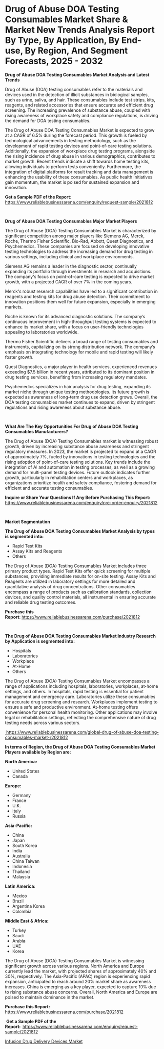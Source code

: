 <p><h1>Drug of Abuse DOA Testing Consumables Market Share & Market New Trends Analysis Report By Type, By Application, By End-use, By Region, And Segment Forecasts, 2025 - 2032</h1></p><p><strong>Drug of Abuse DOA Testing Consumables Market Analysis and Latest Trends</strong></p>
<p><p>Drug of Abuse (DOA) testing consumables refer to the materials and devices used in the detection of illicit substances in biological samples, such as urine, saliva, and hair. These consumables include test strips, kits, reagents, and related accessories that ensure accurate and efficient drug screening. The increasing prevalence of substance abuse, coupled with rising awareness of workplace safety and compliance regulations, is driving the demand for DOA testing consumables.</p><p>The Drug of Abuse DOA Testing Consumables Market is expected to grow at a CAGR of 6.5% during the forecast period. This growth is fueled by technological advancements in testing methodology, such as the development of rapid testing devices and point-of-care testing solutions. Additionally, the expansion of workplace drug testing programs, alongside the rising incidence of drug abuse in various demographics, contributes to market growth. Recent trends indicate a shift towards home testing kits, allowing individuals to perform tests conveniently. Furthermore, the integration of digital platforms for result tracking and data management is enhancing the usability of these consumables. As public health initiatives gain momentum, the market is poised for sustained expansion and innovation.</p></p>
<p><strong>Get a Sample PDF of the Report:&nbsp;</strong> <a href="https://www.reliablebusinessarena.com/enquiry/request-sample/2021812?utm_campaign=3008&utm_medium=2&utm_source=Github&utm_content=ia&utm_term=29032025&utm_id=drug-of-abuse-doa-testing-consumables">https://www.reliablebusinessarena.com/enquiry/request-sample/2021812</a></p>
<p>&nbsp;</p>
<p><strong>Drug of Abuse DOA Testing Consumables Major Market Players</strong></p>
<p><p>The Drug of Abuse (DOA) Testing Consumables Market is characterized by significant competition among major players like Siemens AG, Merck, Roche, Thermo Fisher Scientific, Bio-Rad, Abbott, Quest Diagnostics, and Psychemedics. These companies are focused on developing innovative testing technologies to address the increasing demand for drug testing in various settings, including clinical and workplace environments.</p><p>Siemens AG remains a leader in the diagnostic sector, continually expanding its portfolio through investments in research and acquisitions. The company's focus on point-of-care testing is expected to drive market growth, with a projected CAGR of over 7% in the coming years.</p><p>Merck's robust research capabilities have led to a significant contribution in reagents and testing kits for drug abuse detection. Their commitment to innovation positions them well for future expansion, especially in emerging markets.</p><p>Roche is known for its advanced diagnostic solutions. The company’s continuous improvement in high-throughput testing systems is expected to enhance its market share, with a focus on user-friendly technologies appealing to laboratories worldwide.</p><p>Thermo Fisher Scientific delivers a broad range of testing consumables and instruments, capitalizing on its strong distribution network. The company’s emphasis on integrating technology for mobile and rapid testing will likely foster growth.</p><p>Quest Diagnostics, a major player in health services, experienced revenues exceeding $7.5 billion in recent years, attributed to its dominant position in drug testing services, benefiting from increasing regulatory mandates.</p><p>Psychemedics specializes in hair analysis for drug testing, expanding its market niche through unique testing methodologies. Its future growth is expected as awareness of long-term drug use detection grows. Overall, the DOA testing consumables market continues to expand, driven by stringent regulations and rising awareness about substance abuse.</p></p>
<p>&nbsp;</p>
<p><strong>What Are The Key Opportunities For Drug of Abuse DOA Testing Consumables Manufacturers?</strong></p>
<p><p>The Drug of Abuse (DOA) Testing Consumables market is witnessing robust growth, driven by increasing substance abuse awareness and stringent regulatory measures. In 2023, the market is projected to expand at a CAGR of approximately 7%, fueled by innovations in testing technologies and the rising adoption of point-of-care testing solutions. Key trends include the integration of AI and automation in testing processes, as well as a growing demand for multi-panel testing devices. Future outlook indicates further growth, particularly in rehabilitation centers and workplaces, as organizations prioritize health and safety compliance, fostering demand for efficient and accurate testing consumables.</p></p>
<p><strong>Inquire or Share Your Questions If Any Before Purchasing This Report:</strong> <a href="https://www.reliablebusinessarena.com/enquiry/pre-order-enquiry/2021812?utm_campaign=3008&utm_medium=2&utm_source=Github&utm_content=ia&utm_term=29032025&utm_id=drug-of-abuse-doa-testing-consumables">https://www.reliablebusinessarena.com/enquiry/pre-order-enquiry/2021812</a></p>
<p>&nbsp;</p>
<p><strong>Market Segmentation</strong></p>
<p><strong>The Drug of Abuse DOA Testing Consumables Market Analysis by types is segmented into:</strong></p>
<p><ul><li>Rapid Test Kits</li><li>Assay Kits and Reagents</li><li>Others</li></ul></p>
<p><p>The Drug of Abuse (DOA) Testing Consumables Market includes three primary product types. Rapid Test Kits offer quick screening for multiple substances, providing immediate results for on-site testing. Assay Kits and Reagents are utilized in laboratory settings for more detailed and quantitative analysis of drug concentrations. Other consumables encompass a range of products such as calibration standards, collection devices, and quality control materials, all instrumental in ensuring accurate and reliable drug testing outcomes.</p></p>
<p><strong>Purchase this Report:&nbsp;</strong><a href="https://www.reliablebusinessarena.com/purchase/2021812?utm_campaign=3008&utm_medium=2&utm_source=Github&utm_content=ia&utm_term=29032025&utm_id=drug-of-abuse-doa-testing-consumables">https://www.reliablebusinessarena.com/purchase/2021812</a></p>
<p>&nbsp;</p>
<p><strong>The Drug of Abuse DOA Testing Consumables Market Industry Research by Application is segmented into:</strong></p>
<p><ul><li>Hospitals</li><li>Laboratories</li><li>Workplace</li><li>At-Home</li><li>Others</li></ul></p>
<p><p>The Drug of Abuse (DOA) Testing Consumables Market encompasses a range of applications including hospitals, laboratories, workplaces, at-home settings, and others. In hospitals, rapid testing is essential for patient management and emergency care. Laboratories utilize these consumables for accurate drug screening and research. Workplaces implement testing to ensure a safe and productive environment. At-home testing offers convenience for personal health monitoring. Other applications may involve legal or rehabilitation settings, reflecting the comprehensive nature of drug testing needs across various sectors.</p></p>
<p><a href="https://www.reliablebusinessarena.com/global-drug-of-abuse-doa-testing-consumables-market-r2021812?utm_campaign=3008&utm_medium=2&utm_source=Github&utm_content=ia&utm_term=29032025&utm_id=drug-of-abuse-doa-testing-consumables">&nbsp;https://www.reliablebusinessarena.com/global-drug-of-abuse-doa-testing-consumables-market-r2021812</a></p>
<p><strong>In terms of Region, the Drug of Abuse DOA Testing Consumables Market Players available by Region are:</strong></p>
<p>
    <p> <strong> North America: </strong>
        <ul>
            <li>United States</li>
            <li>Canada</li>
        </ul>
        </p> 
    <p> <strong> Europe: </strong>
        <ul>
            <li>Germany</li>
            <li>France</li>
            <li>U.K.</li>
            <li>Italy</li>
            <li>Russia</li>
        </ul>
        </p> 
    <p> <strong> Asia-Pacific: </strong>
        <ul>
            <li>China</li>
            <li>Japan</li>
            <li>South Korea</li>
            <li>India</li>
            <li>Australia</li>
            <li>China Taiwan</li>
            <li>Indonesia</li>
            <li>Thailand</li>
            <li>Malaysia</li>
        </ul>
        </p> 
    <p> <strong> Latin America: </strong>
        <ul>
            <li>Mexico</li>
            <li>Brazil</li>
            <li>Argentina Korea</li>
            <li>Colombia</li>
        </ul>
        </p> 
    <p> <strong> Middle East & Africa: </strong>
        <ul>
            <li>Turkey</li>
            <li>Saudi</li>
            <li>Arabia</li>
            <li>UAE</li>
            <li>Korea</li>
        </ul>
    </p>
    </p>
<p><p>The Drug of Abuse (DOA) Testing Consumables Market is witnessing significant growth across various regions. North America and Europe currently lead the market, with projected shares of approximately 40% and 30%, respectively. The Asia-Pacific (APAC) region is experiencing rapid expansion, anticipated to reach around 20% market share as awareness increases. China is emerging as a key player, expected to capture 10% due to rising substance abuse concerns. Overall, North America and Europe are poised to maintain dominance in the market.</p></p>
<p><strong>Purchase this Report: </strong><a href="https://www.reliablebusinessarena.com/purchase/2021812?utm_campaign=3008&utm_medium=2&utm_source=Github&utm_content=ia&utm_term=29032025&utm_id=drug-of-abuse-doa-testing-consumables">https://www.reliablebusinessarena.com/purchase/2021812</a></p>
<p>&nbsp;<strong>Get a Sample PDF of the Report:&nbsp;&nbsp;</strong><a href="https://www.reliablebusinessarena.com/enquiry/request-sample/2021812?utm_campaign=3008&utm_medium=2&utm_source=Github&utm_content=ia&utm_term=29032025&utm_id=drug-of-abuse-doa-testing-consumables">https://www.reliablebusinessarena.com/enquiry/request-sample/2021812</a></p>
<p><strong></strong></p>
<p><p><a href="https://github.com/balapopepi/Market-Research-Report-List-1/blob/main/infusion-drug-delivery-devices-market.md?utm_campaign=3008&utm_medium=2&utm_source=Github&utm_content=ia&utm_term=29032025&utm_id=drug-of-abuse-doa-testing-consumables">Infusion Drug Delivery Devices Market</a></p></p>